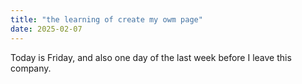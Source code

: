 ```yaml
---
title: "the learning of create my owm page"
date: 2025-02-07
---
```

Today is Friday, and also one day of the last week before I leave this company.
